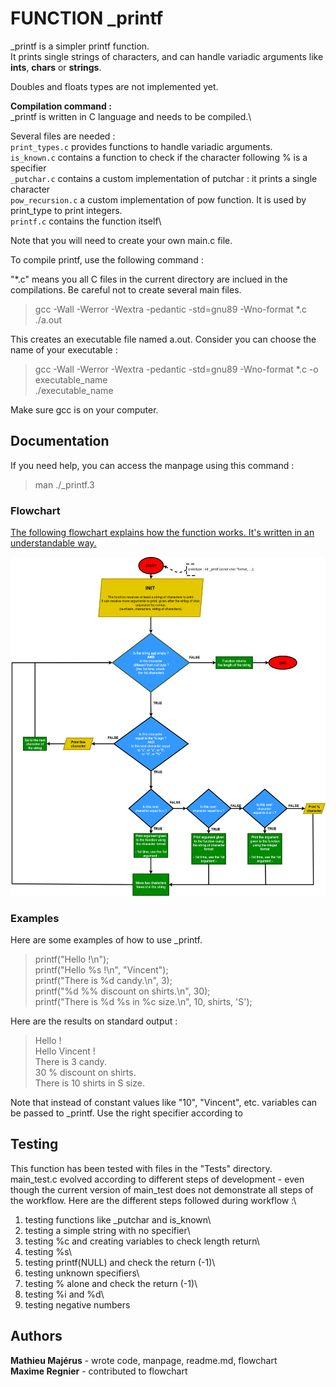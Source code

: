 #  FUNCTION _printf

_printf is a simpler printf function.\
It prints single strings of characters, and can handle variadic arguments like **ints**, **chars** or **strings**.

Doubles and floats types are not implemented yet.

**Compilation command :** \
_printf is written in C language and needs to be compiled.\

Several files are needed :\
`print_types.c` provides functions to handle variadic arguments.\
`is_known.c` contains a function to check if the character following % is a specifier\
`_putchar.c` contains a custom implementation of putchar : it prints a single character\
`pow_recursion.c` a custom implementation of pow function. It is used by print_type to print integers.\
`printf.c` contains the function itself\

Note that you will need to create your own main.c file.

To compile printf, use the following command :

"*.c" means you all C files in the current directory are inclued in the compilations. Be careful not to create several main files. 

> gcc -Wall -Werror -Wextra -pedantic -std=gnu89 -Wno-format *.c\
./a.out

This creates an executable file named a.out. Consider you can choose the name of your executable :
>  gcc -Wall -Werror -Wextra -pedantic -std=gnu89 -Wno-format *.c -o executable_name\
./executable_name

Make sure gcc is on your computer.

## Documentation
If you need help, you can access the manpage using this command :
> man ./_printf.3

### Flowchart

[The following flowchart explains how the function works. It's written in an understandable way.](Flowchart/printf%20v3.drawio.png)

<img src = "Flowchart/printf%20v3.drawio.png">

### Examples

Here are some examples of how to use _printf. 

> printf("Hello !\n");\
> printf("Hello %s !\n", "Vincent");\
> printf("There is %d candy.\n", 3);\
> printf("%d %% discount on shirts.\n", 30);\
> printf("There is %d %s in %c size.\n", 10, shirts, 'S');

Here are the results on standard output :
> Hello !\
Hello Vincent !\
There is 3 candy.\
30 % discount on shirts.\
There is 10 shirts in S size.

Note that instead of constant values like "10", "Vincent", etc. variables can be passed to _printf. Use the right specifier according to

## Testing
This function has been tested with files in the "Tests" directory.\
main_test.c evolved according to different steps of development - even though the current version of main_test does not demonstrate all steps of the workflow. Here are the different steps followed during workflow :\
1. testing functions like _putchar and is_known\
2. testing a simple string with no specifier\
3. testing %c and creating variables to check length return\
4. testing %s\
5. testing printf(NULL) and check the return (-1)\
6. testing unknown specifiers\
7. testing % alone and check the return (-1)\
8. testing %i and %d\
9. testing negative numbers

## Authors

**Mathieu Majérus** - wrote code, manpage, readme.md, flowchart\
**Maxime Regnier** - contributed to flowchart